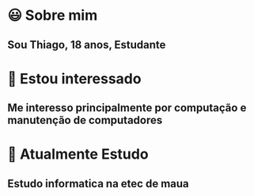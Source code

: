 
# 😃 Sobre mim
 ## Sou Thiago, 18 anos, Estudante
# 💯 Estou interessado
 ## Me interesso principalmente por computação e manutenção de computadores
# 🔨 Atualmente Estudo
 ## Estudo informatica na etec de maua
